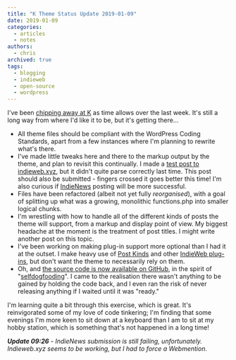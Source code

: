 ```yaml
---
title: "K Theme Status Update 2019-01-09"
date: 2019-01-09
categories:
  - articles
  - notes
authors:
  - chris
archived: true
tags:
  - blogging
  - indieweb
  - open-source
  - wordpress
---
```


I've been [chipping away at K](/blog/the-road-to-open-sourcing-k-for-wordpress/) as time allows over the last week. It's still a long way from where I'd like it to be, but it's getting there...

- All theme files should be compliant with the WordPress Coding Standards, apart from a few instances where I'm planning to rewrite what's there.
- I've made little tweaks here and there to the markup output by the theme, and plan to revisit this continually. I made a [test post to indieweb.xyz](https://indieweb.xyz/en/indieweb), but it didn't quite parse correctly last time. This post should also be submitted - fingers crossed it goes better this time! I'm also curious if [IndieNews](https://news.indieweb.org/en) posting will be more successful.
- Files have been refactored (albeit not yet fully _reorganised_), with a goal of splitting up what was a growing, monolithic functions.php into smaller logical chunks.
- I'm wrestling with how to handle all of the different kinds of posts the theme will support, from a markup and display point of view. My biggest headache at the moment is the treatment of post titles. I might write another post on this topic.
- I've been working on making plug-in support more optional than I had it at the outset. I make heavy use of [Post Kinds](https://github.com/dshanske/indieweb-post-kinds) and other [IndieWeb plug-ins](https://github.com/indieweb/wordpress-indieweb), but don't want the theme to necessarily rely on them.
- Oh, and [the source code is now available on GitHub](https://github.com/MrKapowski/k-theme), in the spirit of "[selfdogfooding](https://indieweb.org/selfdogfood)". I came to the realisation there wasn't anything to be gained by holding the code back, and I even ran the risk of never releasing anything if I waited until it was "ready."

I'm learning quite a bit through this exercise, which is great. It's reinvigorated some of my love of code tinkering; I'm finding that some evenings I'm more keen to sit down at a keyboard than I am to sit at my hobby station, which is something that's not happened in a long time!

_**Update 09:26** - IndieNews submission is still failing, unfortunately. Indieweb.xyz seems to be working, but I had to force a Webmention._
